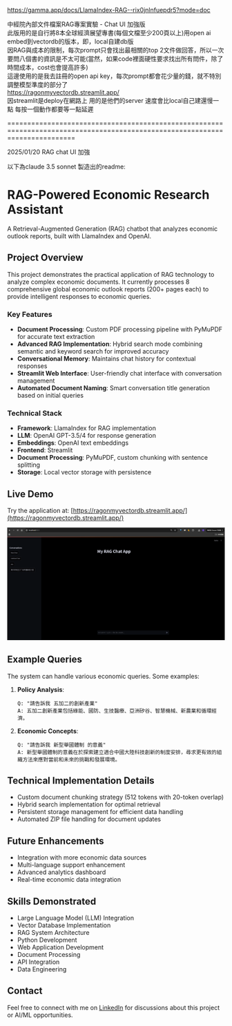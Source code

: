 https://gamma.app/docs/LlamaIndex-RAG--rix0jnlnfuepdr5?mode=doc

中經院內部文件檔案RAG專案實驗 - Chat UI 加強版  
此版用的是自行將8本全球經濟展望專書(每個文檔至少200頁以上)用open ai embed到vectordb的版本，即，local自建db版  
因RAG與成本的限制，每次prompt只會找出最相關的top 2文件做回答，所以一次要問八個書的資訊是不太可能(當然，如果code裡面硬性要求找出所有問件，除了時間成本，cost也會提高許多)  
這邊使用的是我去註冊的open api key，每次prompt都會花少量的錢，就不特別調整模型準度的部分了  
https://ragonmyvectordb.streamlit.app/  
因streamlit是deploy在網路上 用的是他們的server 速度會比local自己建還慢一點 每按一個動作都要等一點延遲  

=============================================================================================================================

2025/01/20 RAG chat UI 加強  

以下為claude 3.5 sonnet 製造出的readme:  

# RAG-Powered Economic Research Assistant

A Retrieval-Augmented Generation (RAG) chatbot that analyzes economic outlook reports, built with LlamaIndex and OpenAI.

## Project Overview

This project demonstrates the practical application of RAG technology to analyze complex economic documents. It currently processes 8 comprehensive global economic outlook reports (200+ pages each) to provide intelligent responses to economic queries.

### Key Features

- **Document Processing**: Custom PDF processing pipeline with PyMuPDF for accurate text extraction
- **Advanced RAG Implementation**: Hybrid search mode combining semantic and keyword search for improved accuracy
- **Conversational Memory**: Maintains chat history for contextual responses
- **Streamlit Web Interface**: User-friendly chat interface with conversation management
- **Automated Document Naming**: Smart conversation title generation based on initial queries

### Technical Stack

- **Framework**: LlamaIndex for RAG implementation
- **LLM**: OpenAI GPT-3.5/4 for response generation
- **Embeddings**: OpenAI text embeddings
- **Frontend**: Streamlit
- **Document Processing**: PyMuPDF, custom chunking with sentence splitting
- **Storage**: Local vector storage with persistence

## Live Demo

Try the application at: [https://ragonmyvectordb.streamlit.app/](https://ragonmyvectordb.streamlit.app/)  

![Chat Interface Screenshot](image.png)

## Example Queries

The system can handle various economic queries. Some examples:

1. **Policy Analysis**:
   ```
   Q: "請告訴我 五加二的創新產業"
   A: 五加二創新產業包括綠能、國防、生技醫療、亞洲矽谷、智慧機械、新農業和循環經濟。
   ```

2. **Economic Concepts**:
   ```
   Q: "請告訴我 新型舉國體制 的意義"
   A: 新型舉國體制的意義在於探索建立適合中國大陸科技創新的制度安排，尋求更有效的組織方法來應對當前和未來的挑戰和發展環境。
   ```

## Technical Implementation Details

- Custom document chunking strategy (512 tokens with 20-token overlap)
- Hybrid search implementation for optimal retrieval
- Persistent storage management for efficient data handling
- Automated ZIP file handling for document updates

## Future Enhancements

- Integration with more economic data sources
- Multi-language support enhancement
- Advanced analytics dashboard
- Real-time economic data integration

## Skills Demonstrated

- Large Language Model (LLM) Integration
- Vector Database Implementation
- RAG System Architecture
- Python Development
- Web Application Development
- Document Processing
- API Integration
- Data Engineering

## Contact

Feel free to connect with me on [LinkedIn](https://www.linkedin.com/in/gish-shao-196aab134/) for discussions about this project or AI/ML opportunities.
